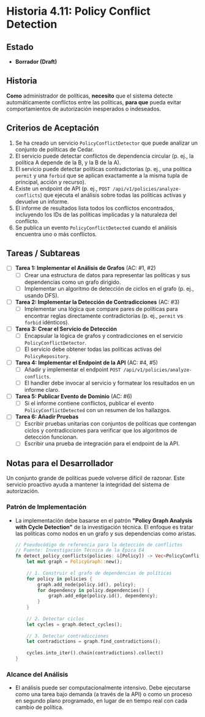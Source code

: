 # Historia 4.11: Policy Conflict Detection

## Estado
- **Borrador (Draft)**

## Historia
**Como** administrador de políticas,
**necesito** que el sistema detecte automáticamente conflictos entre las políticas,
**para que** pueda evitar comportamientos de autorización inesperados o indeseados.

## Criterios de Aceptación
1.  Se ha creado un servicio `PolicyConflictDetector` que puede analizar un conjunto de políticas de Cedar.
2.  El servicio puede detectar conflictos de dependencia circular (p. ej., la política A depende de la B, y la B de la A).
3.  El servicio puede detectar políticas contradictorias (p. ej., una política `permit` y una `forbid` que se aplican exactamente a la misma tupla de principal, acción y recurso).
4.  Existe un endpoint de API (p. ej., `POST /api/v1/policies/analyze-conflicts`) que ejecuta el análisis sobre todas las políticas activas y devuelve un informe.
5.  El informe de resultados lista todos los conflictos encontrados, incluyendo los IDs de las políticas implicadas y la naturaleza del conflicto.
6.  Se publica un evento `PolicyConflictDetected` cuando el análisis encuentra uno o más conflictos.

## Tareas / Subtareas
- [ ] **Tarea 1: Implementar el Análisis de Grafos** (AC: #1, #2)
    - [ ] Crear una estructura de datos para representar las políticas y sus dependencias como un grafo dirigido.
    - [ ] Implementar un algoritmo de detección de ciclos en el grafo (p. ej., usando DFS).
- [ ] **Tarea 2: Implementar la Detección de Contradicciones** (AC: #3)
    - [ ] Implementar una lógica que compare pares de políticas para encontrar reglas directamente contradictorias (p. ej., `permit` vs `forbid` idénticos).
- [ ] **Tarea 3: Crear el Servicio de Detección**
    - [ ] Encapsular la lógica de grafos y contradicciones en el servicio `PolicyConflictDetector`.
    - [ ] El servicio debe obtener todas las políticas activas del `PolicyRepository`.
- [ ] **Tarea 4: Implementar el Endpoint de la API** (AC: #4, #5)
    - [ ] Añadir y implementar el endpoint `POST /api/v1/policies/analyze-conflicts`.
    - [ ] El handler debe invocar al servicio y formatear los resultados en un informe claro.
- [ ] **Tarea 5: Publicar Evento de Dominio** (AC: #6)
    - [ ] Si el informe contiene conflictos, publicar el evento `PolicyConflictDetected` con un resumen de los hallazgos.
- [ ] **Tarea 6: Añadir Pruebas**
    - [ ] Escribir pruebas unitarias con conjuntos de políticas que contengan ciclos y contradicciones para verificar que los algoritmos de detección funcionan.
    - [ ] Escribir una prueba de integración para el endpoint de la API.

## Notas para el Desarrollador
Un conjunto grande de políticas puede volverse difícil de razonar. Este servicio proactivo ayuda a mantener la integridad del sistema de autorización.

### Patrón de Implementación
* La implementación debe basarse en el patrón **"Policy Graph Analysis with Cycle Detection"** de la investigación técnica. El enfoque es tratar las políticas como nodos en un grafo y sus dependencias como aristas.
    ```rust
    // Pseudocódigo de referencia para la detección de conflictos
    // Fuente: Investigación Técnica de la Épica E4
    fn detect_policy_conflicts(policies: &[Policy]) -> Vec<PolicyConflict> {
        let mut graph = PolicyGraph::new();
        
        // 1. Construir el grafo de dependencias de políticas
        for policy in policies {
            graph.add_node(policy.id(), policy);
            for dependency in policy.dependencies() {
                graph.add_edge(policy.id(), dependency);
            }
        }
        
        // 2. Detectar ciclos
        let cycles = graph.detect_cycles();
        
        // 3. Detectar contradicciones
        let contradictions = graph.find_contradictions();
        
        cycles.into_iter().chain(contradictions).collect()
    }
    ```

### Alcance del Análisis
* El análisis puede ser computacionalmente intensivo. Debe ejecutarse como una tarea bajo demanda (a través de la API) o como un proceso en segundo plano programado, en lugar de en tiempo real con cada cambio de política.

